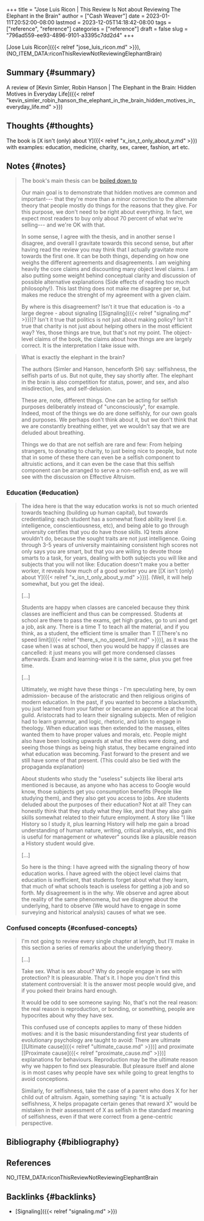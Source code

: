 +++
title = "Jose Luis Ricon | This Review Is Not about Reviewing The Elephant in the Brain"
author = ["Cash Weaver"]
date = 2023-01-11T20:52:00-08:00
lastmod = 2023-12-05T14:18:42-08:00
tags = ["reference", "reference"]
categories = ["reference"]
draft = false
slug = "796ad559-ee93-4896-9101-a3395c7dd2d4"
+++

[Jose Luis Ricon]({{< relref "jose_luis_ricon.md" >}}), (NO_ITEM_DATA:riconThisReviewNotReviewingElephantBrain)


## Summary {#summary}

A review of [Kevin Simler, Robin Hanson | The Elephant in the Brain: Hidden Motives in Everyday Life]({{< relref "kevin_simler_robin_hanson_the_elephant_in_the_brain_hidden_motives_in_everyday_life.md" >}})


## Thoughts {#thoughts}

The book is [X isn't (only) about Y]({{< relref "x_isn_t_only_about_y.md" >}}) with examples: education, medicine, charity, sex, career, fashion, art etc.


## Notes {#notes}

> The book's main thesis can be [boiled down to](http://www.overcomingbias.com/2018/01/ten-could-be-twenty-or-more.html)
>
> <div class="quote2">
>
> Our main goal is to demonstrate that hidden motives are common and important--- that they're more than a minor correction to the alternate theory that people mostly do things for the reasons that they give. For this purpose, we don't need to be right about everything. In fact, we expect most readers to buy only about 70 percent of what we're selling--- and we're OK with that.
>
> </div>
>
> In some sense, I agree with the thesis, and in another sense I disagree, and overall I gravitate towards this second sense, but after having read the review you may think that I actually gravitate more towards the first one. It can be both things, depending on how one weighs the different agreements and disagreements. I am weighing heavily the core claims and discounting many object level claims. I am also putting some weight behind conceptual clarity and discussion of possible alternative explanations (Side effects of reading too much philosophy!). This last thing does not make me disagree per se, but makes me reduce the strenght of my agreement with a given claim.
>
> By where is this disagreement? Isn't it true that education is -to a large degree - about signaling [[Signaling]({{< relref "signaling.md" >}})]? Isn't it true that politics is not just about making policy? Isn't it true that charity is not just about helping others in the most efficient way? Yes, those things are true, but that's not my point. The object-level claims of the book, the claims about how things are are largely correct. It is the interpretation I take issue with.

<!--quoteend-->

> What is exactly the elephant in the brain?
>
> The authors (Simler and Hanson, henceforth SH) say: selfishness, the selfish parts of us. But not quite, they say shortly after. The elephant in the brain is also competition for status, power, and sex, and also misdirection, lies, and self-delusion.
>
> These are, note, different things. One can be acting for selfish purposes deliberately instead of "unconsciously", for example. Indeed, most of the things we do are done selfishly, for our own goals and purposes. We perhaps don't think about it, but we don't think that we are constantly breathing either, yet we wouldn't say that we are deluded about breathing.
>
> Things we do that are not selfish are rare and few: From helping strangers, to donating to charity, to just being nice to people, but note that in some of these there can even be a selfish component to altruistic actions, and it can even be the case that this selfish component can be arranged to serve a non-selfish end, as we will see with the discussion on Effective Altruism.


### Education {#education}

> The idea here is that the way education works is not so much oriented towards teaching (building up human capital), but towards credentialing: each student has a somewhat fixed ability level (i.e. intelligence, conscientiousness, etc), and being able to go through university certifies that you do have those skills. IQ tests alone wouldn't do, because the sought traits are not just intelligence. Going through 3-5 years of university maintaining consistent high scores not only says you are smart, but that you are willing to devote those smarts to a task, for years, dealing with both subjects you will like and subjects that you will not like: Education doesn't make you a better worker, it reveals how much of a good worker you are [[X isn't (only) about Y]({{< relref "x_isn_t_only_about_y.md" >}})]. (Well, it will help somewhat, but you get the idea).
>
> [...]
>
> Students are happy when classes are canceled because they think classes are inefficient and thus can be compressed. Students at school are there to pass the exams, get high grades, go to uni and get a job, ask any. There is a time T to teach all the material, and if you think, as a student, the efficient time is smaller than T [[There's no speed limit]({{< relref "there_s_no_speed_limit.md" >}})], as it was the case when I was at school, then you would be happy if classes are cancelled: it just means you will get more condensed classes afterwards. Exam and learning-wise it is the same, plus you get free time.
>
> [...]
>
> Ultimately, we might have these things - I'm speculating here, by own admission- because of the aristocratic and then religious origins of modern education. In the past, if you wanted to become a blacksmith, you just learned from your father or became an apprentice at the local guild. Aristocrats had to learn their signaling subjects. Men of religion had to learn grammar, and logic, rhetoric, and latin to engage in theology. When education was then extended to the masses, elites wanted them to have proper values and morals, etc. People might also have been looking upwards at what the elites were doing, and seeing those things as being high status, they became engrained into what education was becoming. Fast forward to the present and we still have some of that present. (This could also be tied with the propaganda explanation)
>
> About students who study the "useless" subjects like liberal arts mentioned is because, as anyone who has access to Google would know, those subjects get you consumption benefits (People like studying them), and they also get you access to jobs. Are students deluded about the purposes of their education? Not at all! They can honestly think that they study what they like, and that they also gain skills somewhat related to their future employment. A story like "I like History so I study it, plus learning History will help me gain a broad understanding of human nature, writing, critical analysis, etc, and this is useful for management or whatever" sounds like a plausible reason a History student would give.
>
> [...]
>
> So here is the thing: I have agreed with the signaling theory of how education works. I have agreed with the object level claims that education is inefficient, that students forget about what they learn, that much of what schools teach is useless for getting a job and so forth. My disagreement is in the why. We observe and agree about the reality of the same phenomena, but we disagree about the underlying, hard to observe (We would have to engage in some surveying and historical analysis) causes of what we see.


### Confused concepts {#confused-concepts}

> I'm not going to review every single chapter at length, but I'll make in this section a series of remarks about the underlying theory.
>
> [...]
>
> Take sex. What is sex about? Why do people engage in sex with protection? It is pleasurable. That's it. I hope you don't find this statement controversial: It is the answer most people would give, and if you poked their brains hard enough.
>
> It would be odd to see someone saying: No, that's not the real reason: the real reason is reproduction, or bonding, or something, people are hypocrites about why they have sex.
>
> This confused use of concepts applies to many of these hidden motives: and it is the basic misunderstanding first year students of evolutionary psychology are taught to avoid: There are ultimate [[Ultimate cause]({{< relref "ultimate_cause.md" >}})] and proximate [[Proximate cause]({{< relref "proximate_cause.md" >}})] explanations for behaviours. Reproduction may be the ultimate reason why we happen to find sex pleasurable. But pleasure itself and alone is in most cases why people have sex while going to great lengths to avoid conceptions.
>
> Similarly, for selfishness, take the case of a parent who does X for her child out of altruism. Again, something saying: "it is actually selfishness, X helps propagate certain genes that reward X" would be mistaken in their assessment of X as selfish in the standard meaning of selfishness, even if that were correct from a gene-centric perspective.


## Bibliography {#bibliography}

## References

<style>.csl-entry{text-indent: -1.5em; margin-left: 1.5em;}</style><div class="csl-bib-body">
  <div class="csl-entry">NO_ITEM_DATA:riconThisReviewNotReviewingElephantBrain</div>
</div>


## Backlinks {#backlinks}

-   [Signaling]({{< relref "signaling.md" >}})

